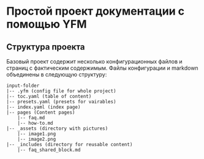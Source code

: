 # Простой проект документации с помощью YFM


## Структура проекта
Базовый проект содержит несколько конфигурационных файлов и страниц с фактическим содержимым. Файлы конфигурации и markdown объединены в следующую структуру:

```
input-folder
|-- .yfm (config file for whole project)
|-- toc.yaml (table of content)
|-- presets.yaml (presets for vairables)
|-- index.yaml (index page)
|-- pages (Content pages)
    |-- faq.md
    |-- how-to.md
|-- _assets (directory with pictures)
    |-- image1.png
    |-- image2.png
|-- _includes (directory for reusable content)
    |-- faq_shared_block.md
```


